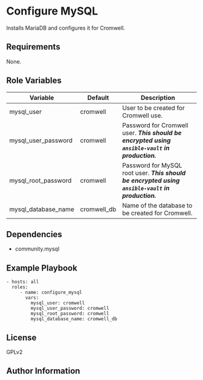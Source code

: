 Configure MySQL
=========

Installs MariaDB and configures it for Cromwell.

Requirements
------------

None.

Role Variables
--------------

| Variable | Default | Description |
|----------|---------|-------------|
| mysql_user | cromwell | User to be created for Cromwell use. |
| mysql_user_password | cromwell | Password for Cromwell user. ***This should be encrypted using `ansible-vault` in production.*** |
| mysql_root_password | cromwell | Password for MySQL root user. ***This should be encrypted using `ansible-vault` in production.*** |
| mysql_database_name | cromwell_db | Name of the database to be created for Cromwell. |

Dependencies
------------

- community.mysql

Example Playbook
----------------

    - hosts: all
      roles:
         - name: configure_mysql
           vars:
             mysql_user: cromwell
             mysql_user_password: cromwell
             mysql_root_password: cromwell
             mysql_database_name: cromwell_db

License
-------

GPLv2

Author Information
------------------

